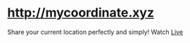 http://mycoordinate.xyz
===========================

Share your current location perfectly and simply! Watch [Live](http://mycoordinate.xyz/)
